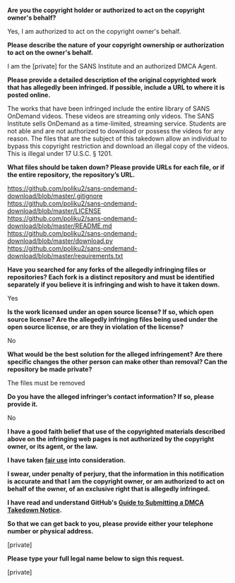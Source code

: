 **Are you the copyright holder or authorized to act on the copyright owner's behalf?**

Yes, I am authorized to act on the copyright owner's behalf.

**Please describe the nature of your copyright ownership or authorization to act on the owner's behalf.**

I am the [private] for the SANS Institute and an authorized DMCA Agent.

**Please provide a detailed description of the original copyrighted work that has allegedly been infringed. If possible, include a URL to where it is posted online.**

The works that have been infringed include the entire library of SANS OnDemand videos. These videos are streaming only videos. The SANS Institute sells OnDemand as a time-limited, streaming service. Students are not able and are not authorized to download or possess the videos for any reason. The files that are the subject of this takedown allow an individual to bypass this copyright restriction and download an illegal copy of the videos. This is illegal under 17 U.S.C. § 1201.

**What files should be taken down? Please provide URLs for each file, or if the entire repository, the repository’s URL.**

https://github.com/poliku2/sans-ondemand-download/blob/master/.gitignore  
https://github.com/poliku2/sans-ondemand-download/blob/master/LICENSE  
https://github.com/poliku2/sans-ondemand-download/blob/master/README.md  
https://github.com/poliku2/sans-ondemand-download/blob/master/download.py  
https://github.com/poliku2/sans-ondemand-download/blob/master/requirements.txt  

**Have you searched for any forks of the allegedly infringing files or repositories? Each fork is a distinct repository and must be identified separately if you believe it is infringing and wish to have it taken down.**

Yes

**Is the work licensed under an open source license? If so, which open source license? Are the allegedly infringing files being used under the open source license, or are they in violation of the license?**

No

**What would be the best solution for the alleged infringement? Are there specific changes the other person can make other than removal? Can the repository be made private?**

The files must be removed

**Do you have the alleged infringer’s contact information? If so, please provide it.**

No

**I have a good faith belief that use of the copyrighted materials described above on the infringing web pages is not authorized by the copyright owner, or its agent, or the law.**

**I have taken <a href="https://www.lumendatabase.org/topics/22">fair use</a> into consideration.**

**I swear, under penalty of perjury, that the information in this notification is accurate and that I am the copyright owner, or am authorized to act on behalf of the owner, of an exclusive right that is allegedly infringed.**

**I have read and understand GitHub's <a href="https://docs.github.com/articles/guide-to-submitting-a-dmca-takedown-notice/">Guide to Submitting a DMCA Takedown Notice</a>.**

**So that we can get back to you, please provide either your telephone number or physical address.**

[private]  

**Please type your full legal name below to sign this request.**

[private]  
